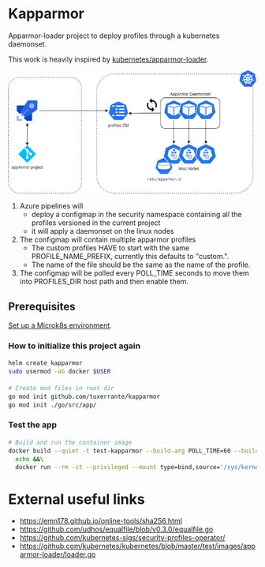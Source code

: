 # Kapparmor
Apparmor-loader project to deploy profiles through a kubernetes daemonset.  

This work is heavily inspired by [kubernetes/apparmor-loader](https://github.com/kubernetes/kubernetes/tree/master/test/images/apparmor-loader).

![architecture](./docs/kapparmor-architecture.png)

1. Azure pipelines will
	- deploy a configmap in the security namespace containing all the profiles versioned in the current project
	- it will apply a daemonset on the linux nodes
2. The configmap will contain multiple apparmor profiles  
   -  The custom profiles HAVE to start with the same PROFILE_NAME_PREFIX, currently this defaults to "custom.". 
   - The name of the file should be the same as the name of the profile.
3. The configmap will be polled every POLL_TIME seconds to move them into PROFILES_DIR host path and then enable them.

## Prerequisites
[Set up a Microk8s environment](./docs/microk8s.md).

### How to initialize this project again
```sh
helm create kapparmor
sudo usermod -aG docker $USER

# Create mod files in root dir
go mod init github.com/tuxerrante/kapparmor
go mod init ./go/src/app/
```

### Test the app
```sh
# Build and run the container image
docker build --quiet -t test-kapparmor --build-arg POLL_TIME=60 --build-arg PROFILES_DIR=/app/profiles -f Dockerfile . &&\
  echo &&\
  docker run --rm -it --privileged --mount type=bind,source='/sys/kernel/security/apparmor',target='/sys/kernel/security/apparmor' test-kapparmor
```


# External useful links
- https://emn178.github.io/online-tools/sha256.html
- https://github.com/udhos/equalfile/blob/v0.3.0/equalfile.go
- https://github.com/kubernetes-sigs/security-profiles-operator/
- https://github.com/kubernetes/kubernetes/blob/master/test/images/apparmor-loader/loader.go
